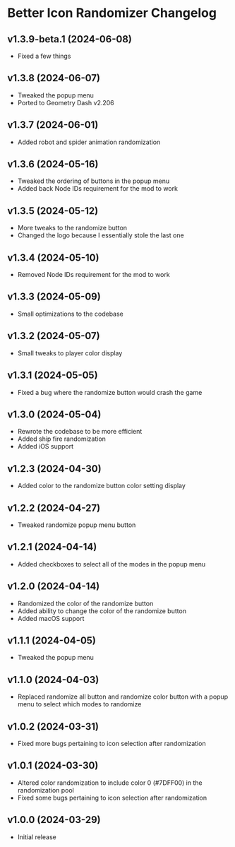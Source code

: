 # Better Icon Randomizer Changelog
## v1.3.9-beta.1 (2024-06-08)
- Fixed a few things

## v1.3.8 (2024-06-07)
- Tweaked the popup menu
- Ported to Geometry Dash v2.206

## v1.3.7 (2024-06-01)
- Added robot and spider animation randomization

## v1.3.6 (2024-05-16)
- Tweaked the ordering of buttons in the popup menu
- Added back Node IDs requirement for the mod to work

## v1.3.5 (2024-05-12)
- More tweaks to the randomize button
- Changed the logo because I essentially stole the last one

## v1.3.4 (2024-05-10)
- Removed Node IDs requirement for the mod to work

## v1.3.3 (2024-05-09)
- Small optimizations to the codebase

## v1.3.2 (2024-05-07)
- Small tweaks to player color display

## v1.3.1 (2024-05-05)
- Fixed a bug where the randomize button would crash the game

## v1.3.0 (2024-05-04)
- Rewrote the codebase to be more efficient
- Added ship fire randomization
- Added iOS support

## v1.2.3 (2024-04-30)
- Added color to the randomize button color setting display

## v1.2.2 (2024-04-27)
- Tweaked randomize popup menu button

## v1.2.1 (2024-04-14)
- Added checkboxes to select all of the modes in the popup menu

## v1.2.0 (2024-04-14)
- Randomized the color of the randomize button
- Added ability to change the color of the randomize button
- Added macOS support

## v1.1.1 (2024-04-05)
- Tweaked the popup menu

## v1.1.0 (2024-04-03)
- Replaced randomize all button and randomize color button with a popup menu to select which modes to randomize

## v1.0.2 (2024-03-31)
- Fixed more bugs pertaining to icon selection after randomization

## v1.0.1 (2024-03-30)
- Altered color randomization to include color 0 (#7DFF00) in the randomization pool
- Fixed some bugs pertaining to icon selection after randomization

## v1.0.0 (2024-03-29)
- Initial release